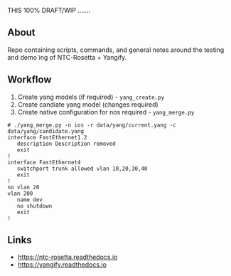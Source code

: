 THIS 100% DRAFT/WIP .......

## About
Repo containing scripts, commands, and general notes around the testing and demo`ing of NTC-Rosetta + Yangify.

## Workflow
1. Create yang models (if required) - `yang_create.py`
2. Create candiate yang model (changes required)
3. Create native configuration for nos required - `yang_merge.py`
```
# ./yang_merge.py -n ios -r data/yang/current.yang -c data/yang/candidate.yang
interface FastEthernet1.2
   description Description removed
   exit
!
interface FastEthernet4
   switchport trunk allowed vlan 10,20,30,40
   exit
!
no vlan 20
vlan 200
   name dev
   no shutdown
   exit
!
```


## Links
* https://ntc-rosetta.readthedocs.io
* https://yangify.readthedocs.io
